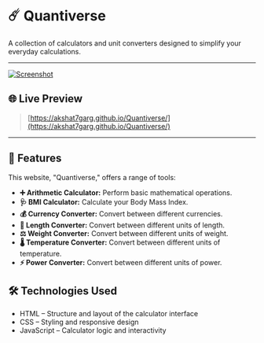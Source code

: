 # ☄️ Quantiverse

A collection of calculators and unit converters designed to simplify your everyday calculations.

---

[![Screenshot](https://akshat7garg.github.io/Quantiverse/preview.png)](https://akshat7garg.github.io/Quantiverse/)

## 🌐 Live Preview

> [https://akshat7garg.github.io/Quantiverse/](https://akshat7garg.github.io/Quantiverse/)

---

## 🌟 Features

This website, "Quantiverse," offers a range of tools:

*   **➕ Arithmetic Calculator:** Perform basic mathematical operations.
*   **🩺 BMI Calculator:** Calculate your Body Mass Index.
*   **💰 Currency Converter:** Convert between different currencies.
*   **📏 Length Converter:** Convert between different units of length.
*   **⚖️ Weight Converter:** Convert between different units of weight.
*   **🌡️ Temperature Converter:** Convert between different units of temperature.
*   **⚡ Power Converter:** Convert between different units of power.

## 🛠️ Technologies Used

*   HTML – Structure and layout of the calculator interface
*   CSS – Styling and responsive design
*   JavaScript – Calculator logic and interactivity
